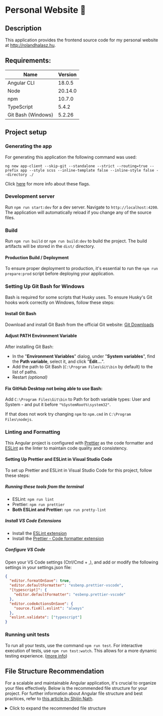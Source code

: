 # Personal Website 👤

## Description

This application provides the frontend source code for my personal website at http://rolandhalasz.hu.

## Requirements:

| Name               | Version |
| ------------------ | ------- |
| Angular CLI        | 18.0.5  |
| Node               | 20.14.0 |
| npm                | 10.7.0  |
| TypeScript         | 5.4.2   |
| Git Bash (Windows) | 5.2.26  |

## Project setup

### Generating the app

For generating this application the following command was used:

```shell
ng new app-client --skip-git --standalone --strict --routing=true --prefix app --style scss --inline-template false --inline-style false --directory ./
```

Click [here](https://angular.io/cli/new) for more info about these flags.

### Development server

Run `npm run start:dev` for a dev server. Navigate to `http://localhost:4200`.
The application will automatically reload if you change any of the source files.

### Build

Run `npm run build` or `npm run build:dev` to build the project. The build artifacts will be stored
in the `dist/` directory.

#### Production Build / Deployment

To ensure proper deployment to production, it's essential to run the `npm run prepare:prod`
script before deploying your application.

### Setting Up Git Bash for Windows

Bash is required for some scripts that Husky uses. To ensure Husky's Git hooks
work correctly on Windows, follow these steps:

#### Install Git Bash

Download and install Git Bash from the official Git website:
[Git Downloads](https://git-scm.com/downloads)

#### Adjust PATH Environment Variable

After installing Git Bash:

- In the "**Environment Variables**" dialog, under "**System variables**", find the
  **Path variable**, select it, and click "**Edit...**".
- Add the path to Git Bash (`C:\Program Files\Git\bin` by default) to the list of paths.
- Restart _(optional)_

#### Fix GitHub Desktop not being able to use Bash:

Add `C:\Program Files\Git\bin` to Path for both variable types: User and System -
and put it before `"%SystemRoot%\system32"`.

If that does not work try changing `npm` to `npm.cmd` in `C:\Program Files\nodejs`.

### Linting and Formatting

This Angular project is configured with [Prettier](https://prettier.io/) as the
code formatter and [ESLint](https://github.com/angular-eslint/angular-eslint) as the linter to
maintain code quality and consistency.

#### Setting Up Prettier and ESLint in Visual Studio Code

To set up Prettier and ESLint in Visual Studio Code for this project, follow these steps:

##### Running these tools from the terminal

- ESLint: `npm run lint`
- Prettier: `npm run prettier`
- **Both ESLint and Prettier:** `npm run pretty-lint`

##### Install VS Code Extensions

- Install the [ESLint extension](https://marketplace.visualstudio.com/items?itemName=dbaeumer.vscode-eslint)
- Install the [Prettier - Code formatter extension](https://marketplace.visualstudio.com/items?itemName=esbenp.prettier-vscode)

##### Configure VS Code

Open your VS Code settings (Ctrl/Cmd + ,), and add or modify the following settings in your settings.json file:

```json
{
  "editor.formatOnSave": true,
  "editor.defaultFormatter": "esbenp.prettier-vscode",
  "[typescript]": {
    "editor.defaultFormatter": "esbenp.prettier-vscode"
  },
  "editor.codeActionsOnSave": {
    "source.fixAll.eslint": "always"
  },
  "eslint.validate": ["typescript"]
}
```

### Running unit tests

To run all your tests, use the command `npm run test`. For interactive execution of tests,
use `npm run test:watch`. This allows for a more dynamic testing experience.
([more info](https://medium.com/edataconsulting/how-to-switch-from-karma-to-jest-using-angular-7335588ffdf0))

## File Structure Recommendation

For a scalable and maintainable Angular application, it's crucial to organize your files
effectively. Below is the recommended file structure for your project. For further information
about Angular file structure and best practices, refer to
[this article by Shijin Nath](https://medium.com/@shijin_nath/angular-right-file-structure-and-best-practices-that-help-to-scale-2020-52ce8d967df5).

<details>
  <summary>Click to expand the recommended file structure</summary>

```
∇ app
    ∇ core
         ∇ guards
              auth.guard.ts
              module-import.guard.ts
              no-auth.guard.ts
         ∇ interceptor
              token.interceptor.ts
              error.interceptor.ts
         ∇ services
              service-a.service.ts
              service-b.service.ts
         ∇ components
              ∇ navbar
                    navbar.component.html|scss|ts
              ∇ page-not-found
                    page-not-found.component.html|scss|ts
         ∇ constants
              constant-a.ts
              constant-b.ts
         ∇ enums
              enum-a.ts
              enum-b.ts
         ∇ models
              model-a.ts
              model-b.ts
         ∇ utils
              common-functions.ts
         ∇ mocks
              mock-data-a.ts
              mock-data-b.ts
    ∇ features
         ∇ feature-a
              ∇ components
                    ∇ scoped-shared-component-a
                            scoped-shared-component-a.component.html|scss|ts
                    ∇ scoped-shared-component-b
                            scoped-shared-component-b.component.html|scss|ts
              ∇ pages
                   ∇ page-a
                        page-a.component.html|scss|ts
                   ∇ page-b
                        page-b.component.html|scss|ts
              ∇ models
                    scoped-model-a.model.ts
                    scoped-model-b.model.ts
              ∇ services
                    scoped-service-a.service.ts
                    scoped-service-b.service.ts
              ∇ mocks
                    scoped-mock-data-a.ts
                    scoped-mock-data-b.ts
              feature-a-routing.module.ts
              feature-a.module.ts
              feature-a.component.html|scss|ts
    ∇ shared
         ∇ components
              ∇ shared-button
                   shared-button.component.html|scss|ts
         ∇ directives
              shared-directive.ts
         ∇ pipes
              shared-pipe.ts
         ∇ mocks
              shared-mock-data.ts
         shared.module.ts
    styles.scss
    ∇ styles
        app-loading.scss
        company-colors.scss
        spinners.scss
        variables.scss
    ∇ assets
        ∇ i18n
            lang-a.json
            lang-b.json
        ∇ images
            image-a.svg
            image-b.svg
        ∇ static
            structure-a.json
            structure-b.json
        ∇ icons
            custom-icon-a.svg
            custom-icon-b.svg
```

</details>
